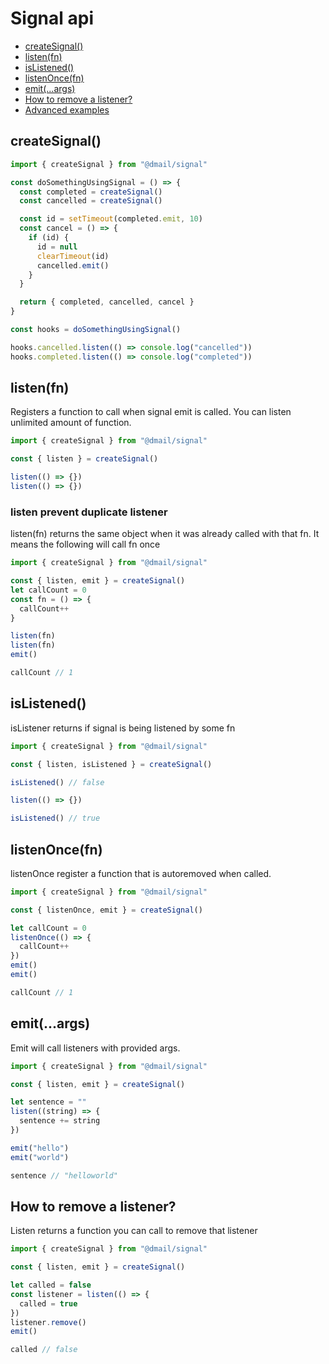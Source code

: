 # Signal api

* [createSignal()](#createsignal)
* [listen(fn)](#listenfn)
* [isListened()](#islistened)
* [listenOnce(fn)](#listenoncefn)
* [emit(...args)](#emitargs)
* [How to remove a listener?](#how-to-remove-a-listener?)
* [Advanced examples](./advanced/index.md)

## createSignal()

```javascript
import { createSignal } from "@dmail/signal"

const doSomethingUsingSignal = () => {
  const completed = createSignal()
  const cancelled = createSignal()

  const id = setTimeout(completed.emit, 10)
  const cancel = () => {
    if (id) {
      id = null
      clearTimeout(id)
      cancelled.emit()
    }
  }

  return { completed, cancelled, cancel }
}

const hooks = doSomethingUsingSignal()

hooks.cancelled.listen(() => console.log("cancelled"))
hooks.completed.listen(() => console.log("completed"))
```

## listen(fn)

Registers a function to call when signal emit is called.
You can listen unlimited amount of function.

```javascript
import { createSignal } from "@dmail/signal"

const { listen } = createSignal()

listen(() => {})
listen(() => {})
```

### listen prevent duplicate listener

listen(fn) returns the same object when it was already called with that fn. It means the following will call fn once

```javascript
import { createSignal } from "@dmail/signal"

const { listen, emit } = createSignal()
let callCount = 0
const fn = () => {
  callCount++
}

listen(fn)
listen(fn)
emit()

callCount // 1
```

## isListened()

isListener returns if signal is being listened by some fn

```javascript
import { createSignal } from "@dmail/signal"

const { listen, isListened } = createSignal()

isListened() // false

listen(() => {})

isListened() // true
```

## listenOnce(fn)

listenOnce register a function that is autoremoved when called.

```javascript
import { createSignal } from "@dmail/signal"

const { listenOnce, emit } = createSignal()

let callCount = 0
listenOnce(() => {
  callCount++
})
emit()
emit()

callCount // 1
```

## emit(...args)

Emit will call listeners with provided args.

```javascript
import { createSignal } from "@dmail/signal"

const { listen, emit } = createSignal()

let sentence = ""
listen((string) => {
  sentence += string
})

emit("hello")
emit("world")

sentence // "helloworld"
```

## How to remove a listener?

Listen returns a function you can call to remove that listener

```javascript
import { createSignal } from "@dmail/signal"

const { listen, emit } = createSignal()

let called = false
const listener = listen(() => {
  called = true
})
listener.remove()
emit()

called // false
```

